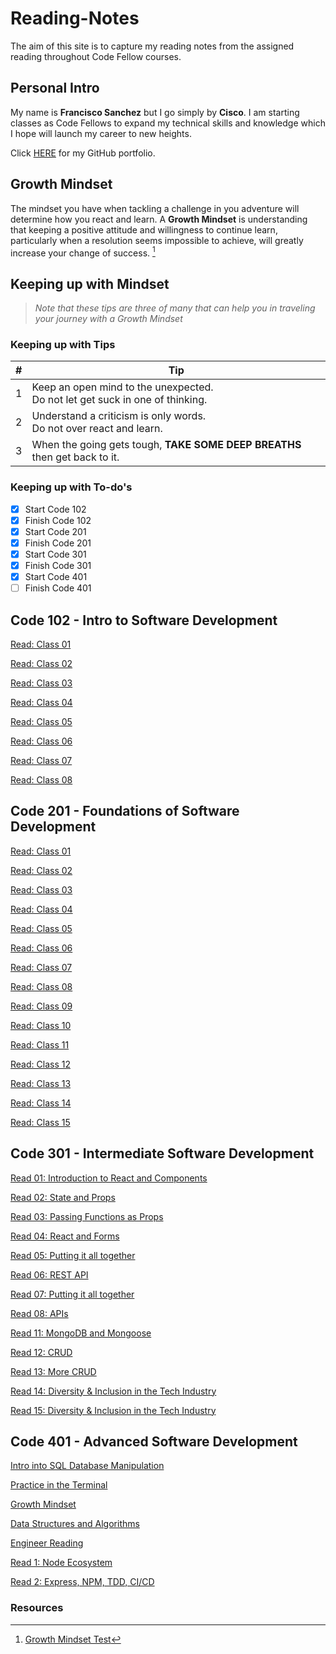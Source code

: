 # Reading-Notes

The aim of this site is to capture my reading notes from the assigned reading throughout Code Fellow courses.

## Personal Intro

My name is **Francisco Sanchez** but I go simply by **Cisco**. I am starting classes as Code Fellows to expand my technical skills and knowledge which I hope will launch my career to new heights.

Click [HERE](https://github.com/c0d3cisco/) for my GitHub portfolio.

## Growth Mindset

The mindset you have when tackling a challenge in you adventure will determine how you react and learn. A **Growth Mindset** is understanding that keeping a positive attitude and willingness to continue learn, particularly when a resolution seems impossible to achieve, will greatly increase your change of success. [^1]

## Keeping up with Mindset

> *Note that these tips are three of many that can help you in traveling your journey with a Growth Mindset*  

### Keeping up with Tips

| # | Tip |
| ------ | ------ |
| 1 | Keep an open mind to the unexpected. <br> Do not let get suck in one of thinking. |
| 2 | Understand a criticism is only words. <br>  Do not over react and learn. |
| 3 | When the going gets tough, **TAKE SOME DEEP BREATHS** then get back to it. |

### Keeping up with To-do's

+ [x] Start Code 102
+ [x] Finish Code 102
+ [x] Start Code 201
+ [x] Finish Code 201
+ [x] Start Code 301
+ [x] Finish Code 301
+ [x] Start Code 401
+ [ ] Finish Code 401

## **Code 102** - Intro to Software Development

[Read: Class 01](/code-102/code102_day1.md)

[Read: Class 02](/code-102/coder-computer.md)

[Read: Class 03](/code-102/reading-3.md)

[Read: Class 04](/code-102/reading-4.md)

[Read: Class 05](/code-102/reading-5.md)

[Read: Class 06](/code-102/reading-6.md)

[Read: Class 07](/code-102/reading-7.md)

[Read: Class 08](/code-102/reading-8.md)

## **Code 201** - Foundations of Software Development

[Read: Class 01](/code-201/class-01.md)

[Read: Class 02](/code-201/class-02.md)

[Read: Class 03](/code-201/class-03.md)

[Read: Class 04](/code-201/class-04.md)

[Read: Class 05](/code-201/class-05.md)

[Read: Class 06](/code-201/class-06.md)

[Read: Class 07](/code-201/class-07.md)

[Read: Class 08](/code-201/class-08.md)

[Read: Class 09](/code-201/class-09.md)

[Read: Class 10](/code-201/class-10.md)

[Read: Class 11](/code-201/class-11.md)

[Read: Class 12](/code-201/class-12.md)

[Read: Class 13](/code-201/class-13.md)

[Read: Class 14](/code-201/class-14.md)

[Read: Class 15](/code-201/reading-15.md)

## **Code 301** - Intermediate Software Development

[Read 01: Introduction to React and Components](/code-301/class-01.md)

[Read 02: State and Props](/code-301/class-02.md)

[Read 03: Passing Functions as Props](/code-301/class-03.md)

[Read 04: React and Forms](/code-301/class-04.md)

[Read 05: Putting it all together](/code-301/class-05.md)

[Read 06: REST API](/code-301/class-06.md)

[Read 07: Putting it all together](/code-301/class-07.md)

[Read 08: APIs](/code-301/class-08.md)

[Read 11: MongoDB and Mongoose](/code-301/class-11.md)

[Read 12: CRUD](/code-301/class-12.md)

[Read 13: More CRUD](/code-301/class-13.md)

[Read 14: Diversity & Inclusion in the Tech Industry](/code-301/class-14.md)

[Read 15: Diversity & Inclusion in the Tech Industry](/code-301/class-15.md)

## **Code 401** - Advanced Software Development

[Intro into SQL Database Manipulation](/code-401/introSQL.md)

[Practice in the Terminal](/code-401/practiceTerminal.md)

[Growth Mindset](/code-401/growth_mindset.md)

[Data Structures and Algorithms](/code-401/dataStructure.md)

[Engineer Reading](/code-401/engineeringReading.md)

[Read 1: Node Ecosystem](/code-401/class-01.md)

[Read 2: Express, NPM, TDD, CI/CD](/code-401/class-02.md)

### Resources

[^1]: [Growth Mindset Test](https://www.atlassian.com/blog/inside-atlassian/growth-mindset)
